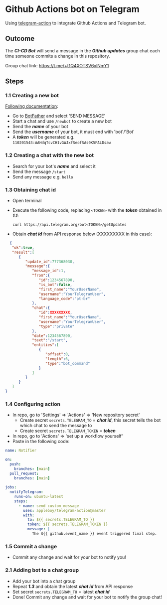 # Github Actions bot on Telegram

Using [telegram-action](https://github.com/appleboy/telegram-action) to integrate Github Actions and Telegram bot.

## Outcome
The ***CI-CD Bot*** will send a message in the ***Github updates*** group chat each time someone commits a change in this repository.

Group chat link: https://t.me/+t1Q4XOTSV6xlNmY1

## Steps

### 1.1 Creating a new bot
[Following documentation](https://core.telegram.org/bots#6-botfather):
* Go to [BotFather](https://t.me/botfather) and select 'SEND MESSAGE'
* Start a chat and use `/newbot` to create a new bot
* Send the ***name*** of your bot
* Send the ***username*** of your bot, it must end with 'bot'/'Bot'
* A ***token*** will be generated e.g. `110201543:AAHdqTcvCH1vGWJxfSeofSAs0K5PALDsaw`

### 1.2 Creating a chat with the new bot
* Search for your bot's ***name*** and select it
* Send the message `/start`
* Send any message e.g. `hello`

### 1.3 Obtaining chat id
* Open terminal
* Execute the following code, replacing `<TOKEN>` with the ***token*** obtained in ***1.1***:
  
  `curl https://api.telegram.org/bot<TOKEN>/getUpdates`
* Obtain ***chat id*** from API response below (XXXXXXXXX in this case):
```json
  {
   "ok":true,
   "result":[
      {
         "update_id":777368030,
         "message":{
            "message_id":1,
            "from":{
               "id":1234567890,
               "is_bot":false,
               "first_name":"YourUserName",
               "username":"YourTelegramUser",
               "language_code":"pt-br"
            },
            "chat":{
               "id":XXXXXXXXX,
               "first_name":"YourUserName",
               "username":"YourTelegramUser",
               "type":"private"
            },
            "date":1234567890,
            "text":"/start",
            "entities":[
               {
                  "offset":0,
                  "length":6,
                  "type":"bot_command"
               }
            ]
         }
      }
   ]
}
```

### 1.4 Configuring action
* In repo, go to 'Settings' => 'Actions' => 'New repository secret'
  * Create secret `secrets.TELEGRAM_TO` = ***chat id***, this secret tells the bot which chat to send the message to
  * Create secret `secrets.TELEGRAM_TOKEN` = ***token***
* In repo, go to 'Actions' => 'set up a workflow yourself'
* Paste in the following code:
```yml
name: Notifier

on:
  push:
    branches: [main]
  pull_request:
    branches: [main]
    
jobs:
  notifyTelegram:
    runs-on: ubuntu-latest
    steps:
      - name: send custom message
        uses: appleboy/telegram-action@master
        with:
          to: ${{ secrets.TELEGRAM_TO }}
          token: ${{ secrets.TELEGRAM_TOKEN }}
          message: |
            The ${{ github.event_name }} event triggered final step.
```
### 1.5 Commit a change
* Commit any change and wait for your bot to notify you!

### 2.1 Adding bot to a chat group
* Add your bot into a chat group
* Repeat ***1.3*** and obtain the latest ***chat id*** from API response
* Set secret `secrets.TELEGRAM_TO` = latest ***chat id***
* Done! Commit any change and wait for your bot to notify the group chat!
